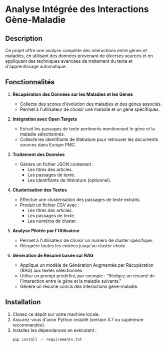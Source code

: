 # Analyse Intégrée des Interactions Gène-Maladie

## Description
Ce projet offre une analyse complète des interactions entre gènes et maladies, en utilisant des données provenant de diverses sources et en appliquant des techniques avancées de traitement du texte et d'apprentissage automatique.

## Fonctionnalités

1. **Récupération des Données sur les Maladies et les Gènes**
   - Collecte des scores d'évolution des maladies et des gènes associés.
   - Permet à l'utilisateur de choisir une maladie et un gène spécifiques.

2. **Intégration avec Open Targets**
   - Extrait les passages de texte pertinents mentionnant le gène et la maladie sélectionnés.
   - Collecte les identifiants de littérature pour retrouver les documents sources dans Europe PMC.

3. **Traitement des Données**
   - Génère un fichier JSON contenant :
     - Les titres des articles.
     - Les passages de texte.
     - Les identifiants de littérature (optionnel).

4. **Clusterisation des Textes**
   - Effectue une clusterisation des passages de texte extraits.
   - Produit un fichier CSV avec :
     - Les titres des articles.
     - Les passages de texte.
     - Les numéros de cluster.

5. **Analyse Pilotée par l'Utilisateur**
   - Permet à l'utilisateur de choisir un numéro de cluster spécifique.
   - Récupère toutes les entrées jusqu'au cluster choisi.

6. **Génération de Résumé basée sur RAG**
   - Applique un modèle de Génération Augmentée par Récupération (RAG) aux textes sélectionnés.
   - Utilise un prompt prédéfini, par exemple : "Rédigez un résumé de l'interaction entre le gène et la maladie suivants."
   - Génère un résumé concis des interactions gène-maladie.

## Installation

1. Clonez ce dépôt sur votre machine locale.
2. Assurez-vous d'avoir Python installé (version 3.7 ou supérieure recommandée).
3. Installez les dépendances en exécutant :
   ```bash
   pip install -r requirements.txt
